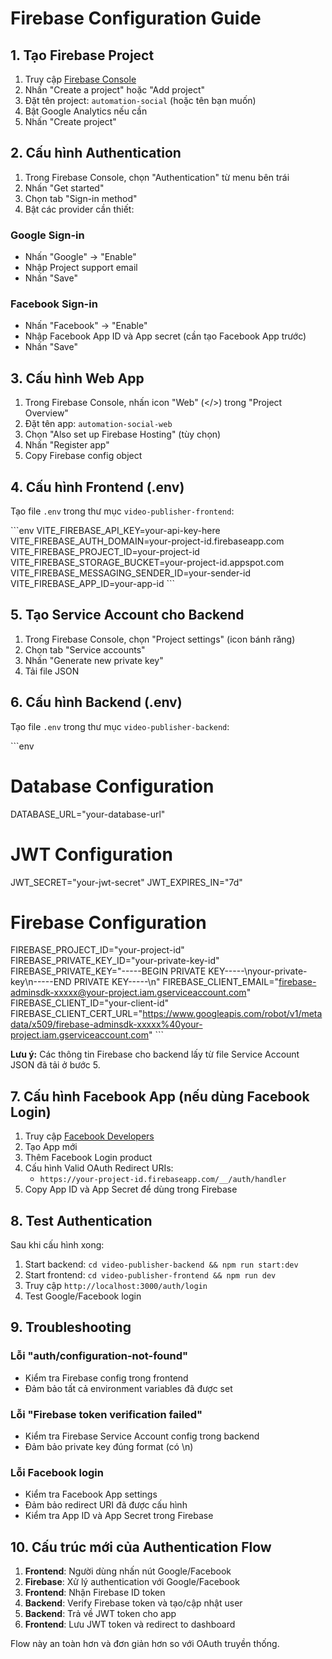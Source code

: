 # Firebase Configuration Guide

## 1. Tạo Firebase Project

1. Truy cập [Firebase Console](https://console.firebase.google.com/)
2. Nhấn "Create a project" hoặc "Add project"
3. Đặt tên project: `automation-social` (hoặc tên bạn muốn)
4. Bật Google Analytics nếu cần
5. Nhấn "Create project"

## 2. Cấu hình Authentication

1. Trong Firebase Console, chọn "Authentication" từ menu bên trái
2. Nhấn "Get started"
3. Chọn tab "Sign-in method"
4. Bật các provider cần thiết:

### Google Sign-in
- Nhấn "Google" → "Enable"
- Nhập Project support email
- Nhấn "Save"

### Facebook Sign-in
- Nhấn "Facebook" → "Enable"
- Nhập Facebook App ID và App secret (cần tạo Facebook App trước)
- Nhấn "Save"

## 3. Cấu hình Web App

1. Trong Firebase Console, nhấn icon "Web" (</>) trong "Project Overview"
2. Đặt tên app: `automation-social-web`
3. Chọn "Also set up Firebase Hosting" (tùy chọn)
4. Nhấn "Register app"
5. Copy Firebase config object

## 4. Cấu hình Frontend (.env)

Tạo file `.env` trong thư mục `video-publisher-frontend`:

\`\`\`env
VITE_FIREBASE_API_KEY=your-api-key-here
VITE_FIREBASE_AUTH_DOMAIN=your-project-id.firebaseapp.com
VITE_FIREBASE_PROJECT_ID=your-project-id
VITE_FIREBASE_STORAGE_BUCKET=your-project-id.appspot.com
VITE_FIREBASE_MESSAGING_SENDER_ID=your-sender-id
VITE_FIREBASE_APP_ID=your-app-id
\`\`\`

## 5. Tạo Service Account cho Backend

1. Trong Firebase Console, chọn "Project settings" (icon bánh răng)
2. Chọn tab "Service accounts"
3. Nhấn "Generate new private key"
4. Tải file JSON

## 6. Cấu hình Backend (.env)

Tạo file `.env` trong thư mục `video-publisher-backend`:

\`\`\`env
# Database Configuration
DATABASE_URL="your-database-url"

# JWT Configuration
JWT_SECRET="your-jwt-secret"
JWT_EXPIRES_IN="7d"

# Firebase Configuration
FIREBASE_PROJECT_ID="your-project-id"
FIREBASE_PRIVATE_KEY_ID="your-private-key-id"
FIREBASE_PRIVATE_KEY="-----BEGIN PRIVATE KEY-----\\nyour-private-key\\n-----END PRIVATE KEY-----\\n"
FIREBASE_CLIENT_EMAIL="firebase-adminsdk-xxxxx@your-project.iam.gserviceaccount.com"
FIREBASE_CLIENT_ID="your-client-id"
FIREBASE_CLIENT_CERT_URL="https://www.googleapis.com/robot/v1/metadata/x509/firebase-adminsdk-xxxxx%40your-project.iam.gserviceaccount.com"
\`\`\`

**Lưu ý:** Các thông tin Firebase cho backend lấy từ file Service Account JSON đã tải ở bước 5.

## 7. Cấu hình Facebook App (nếu dùng Facebook Login)

1. Truy cập [Facebook Developers](https://developers.facebook.com/)
2. Tạo App mới
3. Thêm Facebook Login product
4. Cấu hình Valid OAuth Redirect URIs:
   - `https://your-project-id.firebaseapp.com/__/auth/handler`
5. Copy App ID và App Secret để dùng trong Firebase

## 8. Test Authentication

Sau khi cấu hình xong:

1. Start backend: `cd video-publisher-backend && npm run start:dev`
2. Start frontend: `cd video-publisher-frontend && npm run dev`
3. Truy cập `http://localhost:3000/auth/login`
4. Test Google/Facebook login

## 9. Troubleshooting

### Lỗi "auth/configuration-not-found"
- Kiểm tra Firebase config trong frontend
- Đảm bảo tất cả environment variables đã được set

### Lỗi "Firebase token verification failed"
- Kiểm tra Firebase Service Account config trong backend
- Đảm bảo private key đúng format (có \\n)

### Lỗi Facebook login
- Kiểm tra Facebook App settings
- Đảm bảo redirect URI đã được cấu hình
- Kiểm tra App ID và App Secret trong Firebase

## 10. Cấu trúc mới của Authentication Flow

1. **Frontend**: Người dùng nhấn nút Google/Facebook
2. **Firebase**: Xử lý authentication với Google/Facebook
3. **Frontend**: Nhận Firebase ID token
4. **Backend**: Verify Firebase token và tạo/cập nhật user
5. **Backend**: Trả về JWT token cho app
6. **Frontend**: Lưu JWT token và redirect to dashboard

Flow này an toàn hơn và đơn giản hơn so với OAuth truyền thống.
